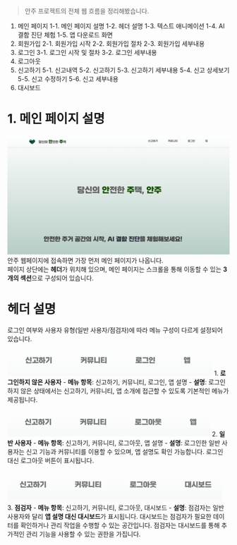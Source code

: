 > 안주 프로젝트의 전체 웹 흐름을 정리해봤습니다.

1. 메인 페이지
   1-1. 메인 페이지 설명
   1-2. 헤더 설명
   1-3. 텍스트 애니메이션
   1-4. AI 결함 진단 체험
   1-5. 앱 다운로드 화면
2. 회원가입
   2-1. 회원가입 시작
   2-2. 회원가입 절차
   2-3. 회원가입 세부내용
3. 로그인
   3-1. 로그인 시작 및 절차
   3-2. 로그인 세부내용
4. 로그아웃
5. 신고하기
   5-1. 신고내역
   5-2. 신고하기
   5-3. 신고하기 세부내용
   5-4. 신고 상세보기
   5-5. 신고 수정하기
   5-6. 신고 세부내용
6. 대시보드

# 1. 메인 페이지 설명

![메인화면](../img/image_메인화면1.png)
안주 웹페이지에 접속하면 가장 먼저 메인 페이지가 나옵니다.  
페이지 상단에는 **헤더**가 위치해 있으며, 메인 페이지는 스크롤을 통해 이동할 수 있는 **3개의 섹션**으로 구성되어 있습니다.

# 헤더 설명

로그인 여부와 사용자 유형(일반 사용자/점검자)에 따라 메뉴 구성이 다르게 설정되어 있습니다.

![image_로그인되지않은사용자.png](../img/image_로그인되지않은사용자.png)
1. **로그인하지 않은 사용자** - **메뉴 항목**: 신고하기, 커뮤니티, 로그인, 앱 설명 - **설명**: 로그인하지 않은 상태에서는 신고하기, 커뮤니티, 앱 소개에 접근할 수 있도록 기본적인 메뉴가 제공됩니다.

![image_로그인된일반인.png](../img/image_로그인된일반인.png)
2. **일반 사용자** - **메뉴 항목**: 신고하기, 커뮤니티, 로그아웃, 앱 설명 - **설명**: 로그인한 일반 사용자는 신고 기능과 커뮤니티를 이용할 수 있으며, 앱 설명도 확인 가능합니다. 로그인 대신 로그아웃 버튼이 표시됩니다.

![image_로그인된점검자.png](../img/image_로그인된점검자.png)
3. **점검자** - **메뉴 항목**: 신고하기, 커뮤니티, 로그아웃, 대시보드 - **설명**: 점검자는 일반 사용자와 달리 **앱 설명 대신 대시보드**가 표시됩니다. 대시보드는 점검자가 필요한 데이터를 확인하거나 관리 작업을 수행할 수 있는 공간입니다.
점검자는 대시보드를 통해 추가적인 관리 기능을 사용할 수 있는 권한을 가집니다.
